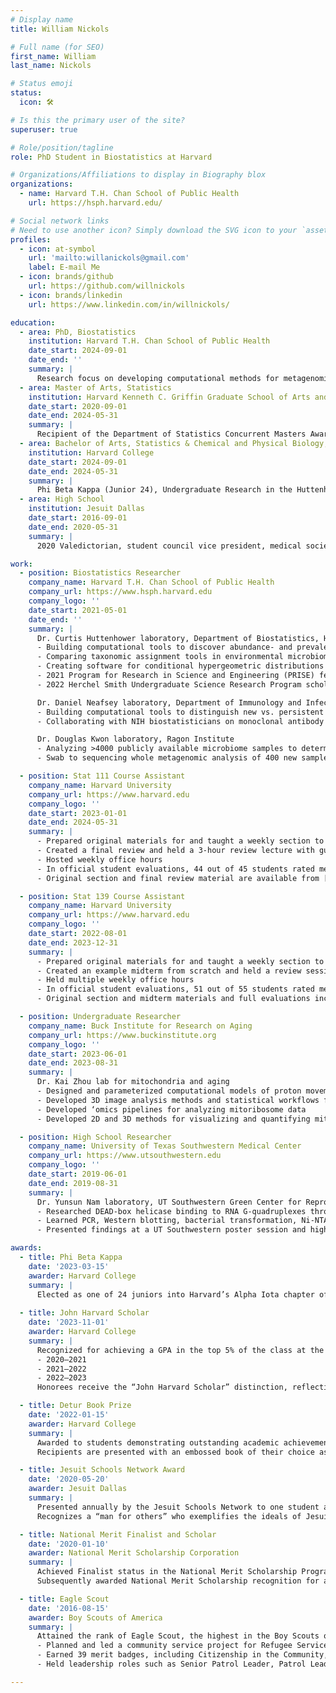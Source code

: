 ```yaml
---
# Display name
title: William Nickols

# Full name (for SEO)
first_name: William
last_name: Nickols

# Status emoji
status:
  icon: 🛠️

# Is this the primary user of the site?
superuser: true

# Role/position/tagline
role: PhD Student in Biostatistics at Harvard

# Organizations/Affiliations to display in Biography blox
organizations:
  - name: Harvard T.H. Chan School of Public Health
    url: https://hsph.harvard.edu/

# Social network links
# Need to use another icon? Simply download the SVG icon to your `assets/media/icons/` folder.
profiles:
  - icon: at-symbol
    url: 'mailto:willanickols@gmail.com'
    label: E-mail Me
  - icon: brands/github
    url: https://github.com/willnickols
  - icon: brands/linkedin
    url: https://www.linkedin.com/in/willnickols/

education:
  - area: PhD, Biostatistics
    institution: Harvard T.H. Chan School of Public Health
    date_start: 2024-09-01
    date_end: ''
    summary: |
      Research focus on developing computational methods for metagenomics, including tools for microbiome association analysis (MaAsLin 3) and longitudinal malaria tracking (DINEMITES). Collaborative work with NIH on monoclonal antibody trial analyses and strain‐sharing studies at the Ragon Institute.
  - area: Master of Arts, Statistics
    institution: Harvard Kenneth C. Griffin Graduate School of Arts and Sciences
    date_start: 2020-09-01
    date_end: 2024-05-31
    summary: |
      Recipient of the Department of Statistics Concurrent Masters Award (2024).
  - area: Bachelor of Arts, Statistics & Chemical and Physical Biology, summa cum laude, highest honors
    institution: Harvard College
    date_start: 2024-09-01
    date_end: 2024-05-31
    summary: |
      Phi Beta Kappa (Junior 24), Undergraduate Research in the Huttenhower lab, Stat 111 Course Assistant, Stat 139 Course Assistant, Cambridge After School Program, Boston Refugee Youth Enrichment program
  - area: High School
    institution: Jesuit Dallas
    date_start: 2016-09-01
    date_end: 2020-05-31
    summary: |
      2020 Valedictorian, student council vice president, medical society president, varsity powerlifting captain

work:
  - position: Biostatistics Researcher
    company_name: Harvard T.H. Chan School of Public Health
    company_url: https://www.hsph.harvard.edu
    company_logo: ''
    date_start: 2021-05-01
    date_end: ''
    summary: |
      Dr. Curtis Huttenhower laboratory, Department of Biostatistics, Harvard Chan Center for the Microbiome in Public Health
      - Building computational tools to discover abundance- and prevalence-based microbiome associations (maaslin3, available from BioConductor)
      - Comparing taxonomic assignment tools in environmental microbiomes
      - Creating software for conditional hypergeometric distributions (chyper, available from CRAN)
      - 2021 Program for Research in Science and Engineering (PRISE) fellow
      - 2022 Herchel Smith Undergraduate Science Research Program scholar

      Dr. Daniel Neafsey laboratory, Department of Immunology and Infectious Disease  
      - Building computational tools to distinguish new vs. persistent malaria infections in longitudinal genotyping data (DINEMITES, available on GitHub)
      - Collaborating with NIH biostatisticians on monoclonal antibody trials to prevent malaria

      Dr. Douglas Kwon laboratory, Ragon Institute  
      - Analyzing >4000 publicly available microbiome samples to determine strain sharing of vaginal species
      - Swab to sequencing whole metagenomic analysis of 400 new samples from a South African cohort

  - position: Stat 111 Course Assistant
    company_name: Harvard University
    company_url: https://www.harvard.edu
    company_logo: ''
    date_start: 2023-01-01
    date_end: 2024-05-31
    summary: |
      - Prepared original materials for and taught a weekly section to review and expand on class material
      - Created a final review and held a 3-hour review lecture with guided problem solving
      - Hosted weekly office hours
      - In official student evaluations, 44 out of 45 students rated me “Excellent” (the highest rating) overall, and 41 out of 42 students rated my lectures and presentations “Excellent”
      - Original section and final review material are available from [GitHub](https://www.github.com/WillNickols/Stat111)

  - position: Stat 139 Course Assistant
    company_name: Harvard University
    company_url: https://www.harvard.edu
    company_logo: ''
    date_start: 2022-08-01
    date_end: 2023-12-31
    summary: |
      - Prepared original materials for and taught a weekly section to review and expand on class material
      - Created an example midterm from scratch and held a review session in preparation for the class's first midterm
      - Held multiple weekly office hours
      - In official student evaluations, 51 out of 55 students rated me “Excellent” (the highest rating) overall, and 47 out of 49 students rated my lectures and presentations “Excellent”
      - Original section and midterm materials and full evaluations including student comments are available from [GitHub](https://www.github.com/WillNickols/Stat139)

  - position: Undergraduate Researcher
    company_name: Buck Institute for Research on Aging
    company_url: https://www.buckinstitute.org
    company_logo: ''
    date_start: 2023-06-01
    date_end: 2023-08-31
    summary: |
      Dr. Kai Zhou lab for mitochondria and aging
      - Designed and parameterized computational models of proton movement in mitochondria
      - Developed 3D image analysis methods and statistical workflows for high-throughput protein localization screens
      - Developed ‘omics pipelines for analyzing mitoribosome data
      - Developed 2D and 3D methods for visualizing and quantifying mitoribosome conformation changes

  - position: High School Researcher
    company_name: University of Texas Southwestern Medical Center
    company_url: https://www.utsouthwestern.edu
    company_logo: ''
    date_start: 2019-06-01
    date_end: 2019-08-31
    summary: |
      Dr. Yunsun Nam laboratory, UT Southwestern Green Center for Reproductive Biology  
      - Researched DEAD-box helicase binding to RNA G-quadruplexes through the STARS program.  
      - Learned PCR, Western blotting, bacterial transformation, Ni-NTA purification, chromatography, EMSA, and crystal tray setup.  
      - Presented findings at a UT Southwestern poster session and high school symposium.

awards:
  - title: Phi Beta Kappa
    date: '2023-03-15'
    awarder: Harvard College
    summary: |
      Elected as one of 24 juniors into Harvard’s Alpha Iota chapter of Phi Beta Kappa, the oldest academic honor society in the United States, in recognition of exceptional breadth and depth of scholarship.
  
  - title: John Harvard Scholar
    date: '2023-11-01'
    awarder: Harvard College
    summary: |
      Recognized for achieving a GPA in the top 5% of the class at the end of each academic year:  
      - 2020–2021  
      - 2021–2022  
      - 2022–2023  
      Honorees receive the “John Harvard Scholar” distinction, reflecting sustained academic excellence.

  - title: Detur Book Prize
    date: '2022-01-15'
    awarder: Harvard College
    summary: |
      Awarded to students demonstrating outstanding academic achievement in their first three semesters.  
      Recipients are presented with an embossed book of their choice as a keepsake of scholarly distinction.

  - title: Jesuit Schools Network Award
    date: '2020-05-20'
    awarder: Jesuit Dallas
    summary: |
      Presented annually by the Jesuit Schools Network to one student at each of the 52 Jesuit high schools in the U.S.  
      Recognizes a “man for others” who exemplifies the ideals of Jesuit education through leadership, service, and character.

  - title: National Merit Finalist and Scholar
    date: '2020-01-10'
    awarder: National Merit Scholarship Corporation
    summary: |
      Achieved Finalist status in the National Merit Scholarship Program based on PSAT/NMSQT performance.  
      Subsequently awarded National Merit Scholarship recognition for academic achievement and extracurricular leadership.

  - title: Eagle Scout
    date: '2016-08-15'
    awarder: Boy Scouts of America
    summary: |
      Attained the rank of Eagle Scout, the highest in the Boy Scouts of America.  
      - Planned and led a community service project for Refugee Services of Texas: collected 900+ children’s books, built and installed a bookshelf in the Dallas office.  
      - Earned 39 merit badges, including Citizenship in the Community, Personal Management, and Emergency Preparedness.  
      - Held leadership roles such as Senior Patrol Leader, Patrol Leader, and Scribe.

---
```


